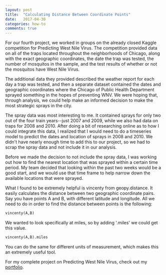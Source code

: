 ```yaml
---
layout: post
title:  "Calculating Distance Between Coordinate Points"
date:   2017-04-30
categories: how-to
comments: true
---
```


For our fourth project, we worked in groups on the already closed Kaggle competition for Predicting West Nile Virus. The competition provided data on all of the traps located  throughout the neighborhoods of Chicago, along with the exact geographic coordinates, the date the trap was tested, the number of mosquitos in the sample, and the test results of whether or not the mosquitos have West Nile Virus.

The additional data they provided described the weather report for each day a trap was tested, and then a separate dataset contained the dates and geographic coordinates where the Chicago of Public Health Department sprayed something in the hopes of preventing WNV. We were hoping that, through analysis, we could help make an informed decision to make the most strategic sprays in the city.

The spray data was most interesting to me. It contained sprays for only two out of the four train years--just 2007 and 2009, while we also had data on traps for 2008 and 2010. After doing a bit of researching online as to how I could integrate this data, I realized that I would need to do a timeseries model to predict the dates and location of sprays in 2008 and 2010. We didn't have nearly enough time to add this to our project, so we had to scrap the spray data and not include it in our analysis.

Before we made the decision to not include the spray data, I was working out how to find the nearest location that was sprayed within a certain time period. My team decided that looking within the past two weeks would be a good start, and we would use that time frame to help narrow down the available locations that were sprayed. 

What I found to be extremely helpful is vincenty from geopy.distance. It easily calculates the distance between two geographic coordinate pairs. Say you have points A and B, with different latitude and longitude. All we need to do in order to find the distance between points is the following:

```python
vincenty(A,B)
```

We wanted to look specifically at miles, so by adding '.miles' we could get this value.

```python
vincenty(A,B).miles
```

You can do the same for different units of measurement, which makes this an extremely useful tool.


For my complete project on Predicting West Nile Virus, check out my [portfolio](http://doyleax.github.io/Portfolio/west-nile-virus.html).
